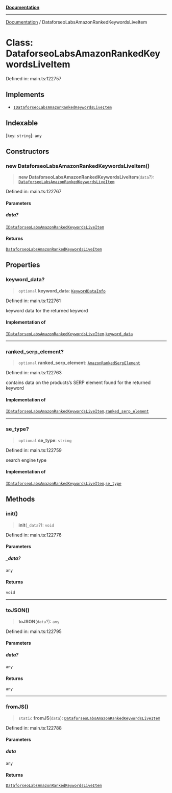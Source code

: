 [**Documentation**](../README.md)

***

[Documentation](../README.md) / DataforseoLabsAmazonRankedKeywordsLiveItem

# Class: DataforseoLabsAmazonRankedKeywordsLiveItem

Defined in: main.ts:122757

## Implements

- [`IDataforseoLabsAmazonRankedKeywordsLiveItem`](../interfaces/IDataforseoLabsAmazonRankedKeywordsLiveItem.md)

## Indexable

\[`key`: `string`\]: `any`

## Constructors

### new DataforseoLabsAmazonRankedKeywordsLiveItem()

> **new DataforseoLabsAmazonRankedKeywordsLiveItem**(`data`?): [`DataforseoLabsAmazonRankedKeywordsLiveItem`](DataforseoLabsAmazonRankedKeywordsLiveItem.md)

Defined in: main.ts:122767

#### Parameters

##### data?

[`IDataforseoLabsAmazonRankedKeywordsLiveItem`](../interfaces/IDataforseoLabsAmazonRankedKeywordsLiveItem.md)

#### Returns

[`DataforseoLabsAmazonRankedKeywordsLiveItem`](DataforseoLabsAmazonRankedKeywordsLiveItem.md)

## Properties

### keyword\_data?

> `optional` **keyword\_data**: [`KeywordDataInfo`](KeywordDataInfo.md)

Defined in: main.ts:122761

keyword data for the returned keyword

#### Implementation of

[`IDataforseoLabsAmazonRankedKeywordsLiveItem`](../interfaces/IDataforseoLabsAmazonRankedKeywordsLiveItem.md).[`keyword_data`](../interfaces/IDataforseoLabsAmazonRankedKeywordsLiveItem.md#keyword_data)

***

### ranked\_serp\_element?

> `optional` **ranked\_serp\_element**: [`AmazonRankedSerpElement`](AmazonRankedSerpElement.md)

Defined in: main.ts:122763

contains data on the products’s SERP element found for the returned keyword

#### Implementation of

[`IDataforseoLabsAmazonRankedKeywordsLiveItem`](../interfaces/IDataforseoLabsAmazonRankedKeywordsLiveItem.md).[`ranked_serp_element`](../interfaces/IDataforseoLabsAmazonRankedKeywordsLiveItem.md#ranked_serp_element)

***

### se\_type?

> `optional` **se\_type**: `string`

Defined in: main.ts:122759

search engine type

#### Implementation of

[`IDataforseoLabsAmazonRankedKeywordsLiveItem`](../interfaces/IDataforseoLabsAmazonRankedKeywordsLiveItem.md).[`se_type`](../interfaces/IDataforseoLabsAmazonRankedKeywordsLiveItem.md#se_type)

## Methods

### init()

> **init**(`_data`?): `void`

Defined in: main.ts:122776

#### Parameters

##### \_data?

`any`

#### Returns

`void`

***

### toJSON()

> **toJSON**(`data`?): `any`

Defined in: main.ts:122795

#### Parameters

##### data?

`any`

#### Returns

`any`

***

### fromJS()

> `static` **fromJS**(`data`): [`DataforseoLabsAmazonRankedKeywordsLiveItem`](DataforseoLabsAmazonRankedKeywordsLiveItem.md)

Defined in: main.ts:122788

#### Parameters

##### data

`any`

#### Returns

[`DataforseoLabsAmazonRankedKeywordsLiveItem`](DataforseoLabsAmazonRankedKeywordsLiveItem.md)
